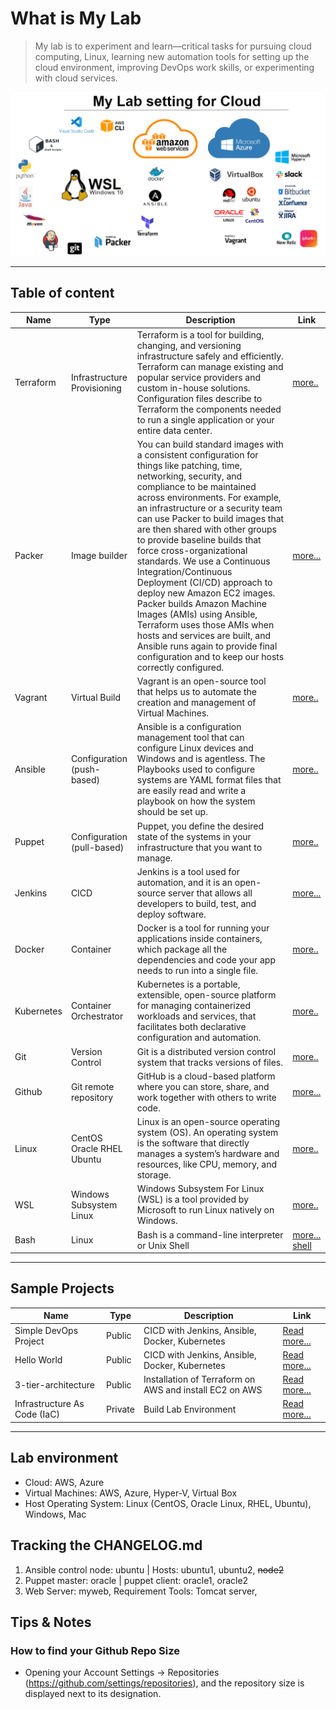 
# What is  My Lab
> My lab is to experiment and learn—critical tasks for pursuing cloud computing, Linux, learning new automation tools for setting up the cloud environment, improving DevOps work skills, or experimenting with cloud services.

![Tools on WSL](wsl.PNG)

--- 
## Table of content  
| Name | Type | Description | Link | 
| ----------- | ----------- | ----------- | ----------- |
| Terraform | Infrastructure Provisioning | Terraform is a tool for building, changing, and versioning infrastructure safely and efficiently. Terraform can manage existing and popular service providers and custom in-house solutions. Configuration files describe to Terraform the components needed to run a single application or your entire data center. |[more..](https://github.com/dial2vincent/Terraform-Tutorial) |
| Packer | Image builder | You can build standard images with a consistent configuration for things like patching, time, networking, security, and compliance to be maintained across environments. For example, an infrastructure or a security team can use Packer to build images that are then shared with other groups to provide baseline builds that force cross-organizational standards. We use a Continuous Integration/Continuous Deployment (CI/CD) approach to deploy new Amazon EC2 images. Packer builds Amazon Machine Images (AMIs) using Ansible, Terraform uses those AMIs when hosts and services are built, and Ansible runs again to provide final configuration and to keep our hosts correctly configured.  | [more...](https://github.com/dial2vincent/lab/blob/master/content/packer.md) |
| Vagrant | Virtual Build | Vagrant is an open-source tool that helps us to automate the creation and management of Virtual Machines. |[more..](https://github.com/dial2vincent/lab/blob/master/content/vagrant.md) |
| Ansible | Configuration (push-based) | Ansible is a configuration management tool that can configure Linux devices and Windows and is agentless. The Playbooks used to configure systems are YAML format files that are easily read and write a playbook on how the system should be set up. |[more..](https://github.com/dial2vincent/lab/blob/master/content/ansible.md) |
| Puppet | Configuration (pull-based) | Puppet, you define the desired state of the systems in your infrastructure that you want to manage. | [more..](https://github.com/dial2vincent/lab/blob/master/content/puppet.md) |
| Jenkins | CICD | Jenkins is a tool used for automation, and it is an open-source server that allows all developers to build, test, and deploy software. | [more...](https://github.com/dial2vincent/Simple-DevOps-Project/tree/master/Jenkins) | 
| Docker | Container | Docker is a tool for running your applications inside containers, which package all the dependencies and code your app needs to run into a single file. | [more..](https://github.com/dial2vincent/lab/blob/master/content/docker.md) |
| Kubernetes | Container Orchestrator | Kubernetes is a portable, extensible, open-source platform for managing containerized workloads and services, that facilitates both declarative configuration and automation. |[more..](https://github.com/dial2vincent/lab/blob/master/content/k8s.md) |
| Git | Version Control | Git is a distributed version control system that tracks versions of files. | [more..](https://github.com/dial2vincent/lab/blob/master/content/git.md) |
| Github | Git remote repository | GitHub is a cloud-based platform where you can store, share, and work together with others to write code. |  [more...](https://github.com/dial2vincent/lab/blob/master/content/github.md) | 
| Linux | CentOS Oracle RHEL Ubuntu | Linux is an open-source operating system (OS). An operating system is the software that directly manages a system’s hardware and resources, like CPU, memory, and storage.  | [more..](https://github.com/dial2vincent/lab/blob/master/content/linux.md) |
| WSL | Windows Subsystem Linux | Windows Subsystem For Linux (WSL) is a tool provided by Microsoft to run Linux natively on Windows. | [more..](https://github.com/dial2vincent/lab/blob/master/content/wsl.md) |
| Bash | Linux | Bash is a command-line interpreter or Unix Shell |  [more...](https://github.com/dial2vincent/bash) [shell](https://github.com/dial2vincent/lab/blob/master/content/bash.md)| 
--- 
## Sample Projects
| Name | Type | Description | Link |
| ----------- | ----------- | ----------- | ----------- |
| Simple DevOps Project | Public | CICD with Jenkins, Ansible, Docker, Kubernetes | [Read more...](https://github.com/dial2vincent/Simple-DevOps-Project) | 
| Hello World | Public | CICD with Jenkins, Ansible, Docker, Kubernetes | [Read more...](https://github.com/dial2vincent/hello-world) | 
| 3-tier-architecture | Public | Installation of Terraform on AWS and install EC2 on AWS | [Read more...](https://github.com/dial2vincent/3-tier-architecture) |
| Infrastructure As Code (IaC) | Private | Build Lab Environment | [Read more...](https://github.com/dial2vincent/iac) |
--- 

## Lab environment 
- Cloud: AWS, Azure
- Virtual Machines: AWS, Azure, Hyper-V, Virtual Box
- Host Operating System: Linux (CentOS, Oracle Linux, RHEL, Ubuntu), Windows, Mac


## Tracking the CHANGELOG.md
1. Ansible control node: ubuntu | Hosts: ubuntu1, ubuntu2, ~~node2~~
2. Puppet master: oracle | puppet client: oracle1, oracle2 
3. Web Server: myweb, Requirement Tools: Tomcat server,
  
## Tips & Notes
### How to find your Github Repo Size
- Opening your Account Settings → Repositories (https://github.com/settings/repositories), and the repository size is displayed next to its designation.
